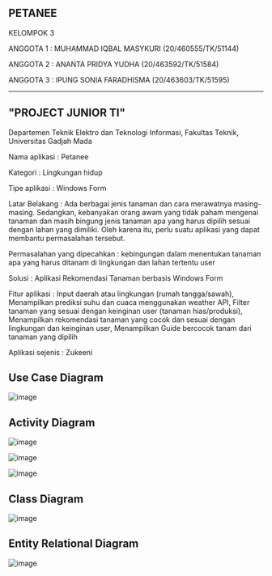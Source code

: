 ## PETANEE

KELOMPOK 3

ANGGOTA 1 : MUHAMMAD IQBAL MASYKURI (20/460555/TK/51144)

ANGGOTA 2 : ANANTA PRIDYA YUDHA (20/463592/TK/51584)

ANGGOTA 3 : IPUNG SONIA FARADHISMA (20/463603/TK/51595)

------------------------------------------------------------------------------------------------

## "PROJECT JUNIOR TI"

Departemen Teknik Elektro dan Teknologi Informasi, Fakultas Teknik, Universitas Gadjah Mada

Nama aplikasi : Petanee

Kategori : Lingkungan hidup

Tipe aplikasi : Windows Form

Latar Belakang : Ada berbagai jenis tanaman dan cara merawatnya masing-masing. Sedangkan, kebanyakan orang awam yang tidak paham mengenai tanaman dan masih bingung jenis tanaman apa yang harus dipilih sesuai dengan lahan yang dimiliki. Oleh karena itu, perlu suatu aplikasi yang dapat membantu permasalahan tersebut.

Permasalahan yang dipecahkan : kebingungan dalam menentukan tanaman apa yang harus ditanam di lingkungan dan lahan tertentu user

Solusi : Aplikasi Rekomendasi Tanaman berbasis Windows Form

Fitur aplikasi : Input daerah atau lingkungan (rumah tangga/sawah), Menampilkan prediksi suhu dan cuaca menggunakan weather API, Filter tanaman yang sesuai dengan keinginan user (tanaman hias/produksi), Menampilkan rekomendasi tanaman yang cocok dan sesuai dengan lingkungan dan keinginan user, Menampilkan Guide bercocok tanam dari tanaman yang dipilih


Aplikasi sejenis : Zukeeni

## Use Case Diagram
![image](https://user-images.githubusercontent.com/79145548/188539225-cf6d51ef-70dd-4f46-bc7e-6a8286b91406.png)

## Activity Diagram
![image](https://user-images.githubusercontent.com/79145548/188539279-9d23c75b-8462-4e33-9268-b93b34b9fcfa.png)

![image](https://user-images.githubusercontent.com/79145548/188539602-69e3a324-4d06-453c-ba90-cd9bbdff63fb.png)

![image](https://user-images.githubusercontent.com/79145548/188539421-60d35b43-3327-4cfa-a72f-b4464f26601b.png)

## Class Diagram
![image](https://user-images.githubusercontent.com/79145548/192405406-2684fbd9-8a11-436c-af87-aa75f46b0991.png)

## Entity Relational Diagram
![image](https://user-images.githubusercontent.com/79145548/192423237-67db8d6c-1b5d-4b8e-8127-80f347f8c323.png)
